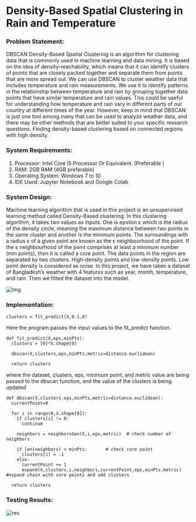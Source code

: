 # Density-Based Spatial Clustering in Rain and Temperature

### Problem Statement:

DBSCAN Density-Based Spatial Clustering is an algorithm for clustering data that is commonly
used in machine learning and data mining. It is based on the idea of density-reachability, which
means that it can identify clusters of points that are closely packed together and separate them
from points that are more spread out.
We can use DBSCAN to cluster weather data that includes temperature and rain measurements.
We use it to identify patterns in the relationship between temperature and rain by grouping
together data points that have similar temperature and rain values. This could be useful for
understanding how temperature and rain vary in different parts of our country at different times
of the year.
However, keep in mind that DBSCAN is just one tool among many that can be used to analyze
weather data, and there may be other methods that are better suited to your specific research
questions.
Finding density-based clustering based on connected regions with high density.

### System Requirements:

1. Processor: Intel Core I5 Processor Or Equivalent. (Preferable )
2. RAM: 2GB RAM (4GB preferable)
3. Operating System: Windows 7 to 10
4. IDE Used: Jupyter Notebook and Google Colab

### System Design:

Machine learning algorithm that is used in this project is an unsupervised learning method called
Density-Based clustering. In this clustering algorithm, it takes two values as inputs. One is
epsilon ε which is the radius of the density circle, meaning the maximum distance between two
points in the same cluster and another is the minimum points. The surroundings with a radius ε
of a given point are known as the ε neighbourhood of the point. If the ε neighbourhood of the
point comprises at least a minimum number (min points), then it is called a core point. The data
points in the region are separated by two clusters. High-density points and low-density points.
Low point density is considered as noise.
In this project, we have taken a dataset of Bangladesh’s weather with 4 features such as year,
month, temperature, and rain. Then we fitted the dataset into the model.

![img](https://user-images.githubusercontent.com/38730778/221421984-77874604-8aeb-42e3-8aeb-d6a6326b9132.JPG)

### Implementation:

```
clusters = fit_predict(X,0.1,4)
```

Here the program passes the input values to the fit_predict function.

```
def fit_predict(X,eps,minPts):
  clusters = [0]*X.shape[0]

  dbscan(X,clusters,eps,minPts,metric=distance.euclidean)

  return clusters
```

where the dataset, clusters, eps, minimum point, and metric value are being passed to the dbscan
function, and the value of the clusters is being updated

```
def dbscan(X,clusters,eps,minPts,metric=distance.euclidean):
  currentPoint=0

  for i in range(0,X.shape[0]):
    if clusters[i] != 0:
      continue

    neighbors = neighborsGen(X,i,eps,metric)  # check number of neighbors

    if len(neighbors) < minPts:       # check core point
      clusters[i] = -1
    else:
      currentPoint += 1
      expand(X,clusters,i,neighbors,currentPoint,eps,minPts,metric)    #expand chain with core points and add clusters

  return clusters
```

### Testing Results:

![res](https://user-images.githubusercontent.com/38730778/221422144-4e4d523d-a704-44be-a7e1-7161b2da5d77.JPG)
